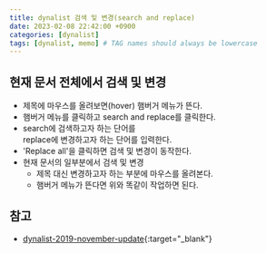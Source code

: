 ```yaml
---
title: dynalist 검색 및 변경(search and replace)
date: 2023-02-08 22:42:00 +0900
categories: [dynalist]
tags: [dynalist, memo] # TAG names should always be lowercase
---
```

## 현재 문서 전체에서 검색 및 변경
- 제목에 마우스를 올려보면(hover) 햄버거 메뉴가 뜬다.
- 햄버거 메뉴를 클릭하고 search and replace를 클릭한다.
- search에 검색하고자 하는 단어를  
    replace에 변경하고자 하는 단어를 입력한다.
- 'Replace all'을 클릭하면 검색 및 변경이 동작한다.
- 현재 문서의 일부분에서 검색 및 변경
    - 제목 대신 변경하고자 하는 부분에 마우스를 올려본다.
    - 햄버거 메뉴가 뜬다면 위와 똑같이 작업하면 된다.


## 참고
- [dynalist-2019-november-update](https://blog.dynalist.io/2019-november-update/){:target="_blank"}
